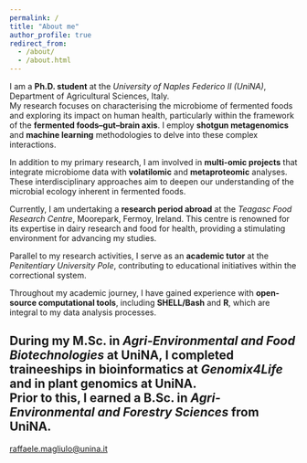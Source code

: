 ```yaml
---
permalink: /
title: "About me"
author_profile: true
redirect_from: 
  - /about/
  - /about.html
---
```


I am a **Ph.D. student** at the *University of Naples Federico II (UniNA)*, Department of Agricultural Sciences, Italy.  
My research focuses on characterising the microbiome of fermented foods and exploring its impact on human health, particularly within the framework of the **fermented foods–gut–brain axis**. I employ **shotgun metagenomics** and **machine learning** methodologies to delve into these complex interactions.

In addition to my primary research, I am involved in **multi-omic projects** that integrate microbiome data with **volatilomic** and **metaproteomic** analyses. These interdisciplinary approaches aim to deepen our understanding of the microbial ecology inherent in fermented foods.

Currently, I am undertaking a **research period abroad** at the *Teagasc Food Research Centre*, Moorepark, Fermoy, Ireland. This centre is renowned for its expertise in dairy research and food for health, providing a stimulating environment for advancing my studies.

Parallel to my research activities, I serve as an **academic tutor** at the *Penitentiary University Pole*, contributing to educational initiatives within the correctional system.

Throughout my academic journey, I have gained experience with **open-source computational tools**, including **SHELL/Bash** and **R**, which are integral to my data analysis processes.

During my M.Sc. in *Agri-Environmental and Food Biotechnologies* at UniNA, I completed traineeships in **bioinformatics** at *Genomix4Life* and in **plant genomics** at UniNA.  
Prior to this, I earned a B.Sc. in *Agri-Environmental and Forestry Sciences* from UniNA.
---

[raffaele.magliulo@unina.it](mailto:raffaele.magliulo@unina.it)

